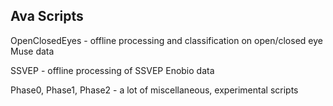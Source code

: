 ## Ava Scripts

OpenClosedEyes - offline processing and classification on open/closed eye Muse data

SSVEP - offline processing of SSVEP Enobio data

Phase0, Phase1, Phase2 - a lot of miscellaneous, experimental scripts